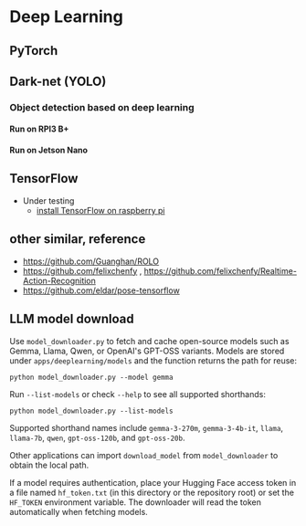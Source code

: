 
# Deep Learning 

## PyTorch

## Dark-net (YOLO)

### Object detection based on deep learning

#### Run on RPI3 B+


#### Run on Jetson Nano


## TensorFlow

- Under testing
  - [install TensorFlow on raspberry pi](https://www.tensorflow.org/install/install_raspbian)


## other similar, reference
- https://github.com/Guanghan/ROLO
- https://github.com/felixchenfy , https://github.com/felixchenfy/Realtime-Action-Recognition
- https://github.com/eldar/pose-tensorflow

## LLM model download

Use `model_downloader.py` to fetch and cache open-source models such as Gemma, Llama, Qwen, or OpenAI's GPT-OSS variants. Models are stored under `apps/deeplearning/models` and the function returns the path for reuse:

```
python model_downloader.py --model gemma
```

Run `--list-models` or check `--help` to see all supported shorthands:

```
python model_downloader.py --list-models

```

Supported shorthand names include `gemma-3-270m`, `gemma-3-4b-it`, `llama`, `llama-7b`, `qwen`, `gpt-oss-120b`, and `gpt-oss-20b`.


Other applications can import `download_model` from `model_downloader` to obtain the local path.

If a model requires authentication, place your Hugging Face access token in a
file named `hf_token.txt` (in this directory or the repository root) or set the
`HF_TOKEN` environment variable. The downloader will read the token
automatically when fetching models.
